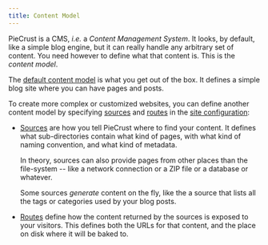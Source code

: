 ```yaml
---
title: Content Model
---
```


PieCrust is a CMS, _i.e._ a _Content Management System_. It looks, by default,
like a simple blog engine, but it can really handle any arbitrary set of
content. You need however to define what that content is. This is the _content
model_.

The [default content model][def] is what you get out of the box. It defines a
simple blog site where you can have pages and posts.

To create more complex or customized websites, you can define another content
model by specifying [sources][] and [routes][] in the [site
configuration][siteconf]:

* [Sources][] are how you tell PieCrust where to find your content. It defines
  what sub-directories contain what kind of pages, with what kind of naming
  convention, and what kind of metadata.
    
    In theory, sources can also provide pages from other places than the
    file-system -- like a network connection or a ZIP file or a database or
    whatever.
    
    Some sources _generate_ content on the fly, like the a source that lists all
    the tags or categories used by your blog posts.

* [Routes][] define how the content returned by the sources is exposed to your
  visitors. This defines both the URLs for that content, and the place on disk
  where it will be baked to.


[def]: {{docurl('content-model/default-model')}}
[sources]: {{docurl('content-model/sources')}}
[routes]: {{docurl('content-model/routes')}}
[siteconf]: {{docurl('general/website-configuration')}}

